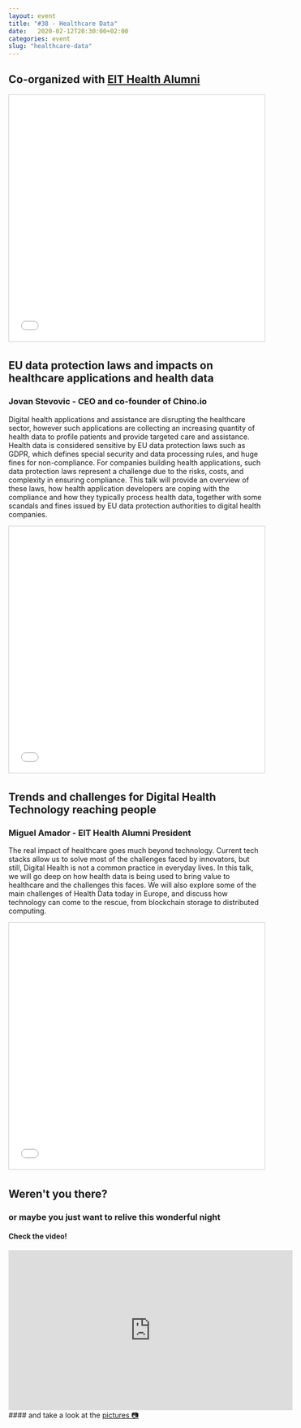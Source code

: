 ```yaml
---
layout: event
title: "#38 - Healthcare Data"
date:   2020-02-12T20:30:00+02:00
categories: event
slug: "healthcare-data"
---
```


## Co-organized with [EIT Health Alumni](//www.eithealth.eu/alumni)
<iframe src="//www.slideshare.net/slideshow/embed_code/key/gGPbSbslIp0Mn7" width="595" height="485" frameborder="0" marginwidth="0" marginheight="0" scrolling="no" style="border:1px solid #CCC; border-width:1px; margin-bottom:5px; max-width: 100%;" allowfullscreen> </iframe>

## EU data protection laws and impacts on healthcare applications and health data

### Jovan Stevovic - CEO and co-founder of Chino.io

Digital health applications and assistance are disrupting the healthcare sector, however such applications are collecting an increasing quantity of health data to profile patients and provide targeted care and assistance. Health data is considered sensitive by EU data protection laws such as GDPR, which defines special security and data processing rules, and huge fines for non-compliance. For companies building health applications, such data protection laws represent a challenge due to the risks, costs, and complexity in ensuring compliance. This talk will provide an overview of these laws, how health application developers are coping with the compliance and how they typically process health data, together with some scandals and fines issued by EU data protection authorities to digital health companies.

<iframe src="//www.slideshare.net/slideshow/embed_code/key/8S8KRgrEV0lYaI" width="595" height="485" frameborder="0" marginwidth="0" marginheight="0" scrolling="no" style="border:1px solid #CCC; border-width:1px; margin-bottom:5px; max-width: 100%;" allowfullscreen> </iframe>

## Trends and challenges for Digital Health Technology reaching people

### Miguel Amador - EIT Health Alumni President

The real impact of healthcare goes much beyond technology. Current tech stacks allow us to solve most of the challenges faced by innovators, but still, Digital Health is not a common practice in everyday lives. In this talk, we will go deep on how health data is being used to bring value to healthcare and the challenges this faces. We will also explore some of the main challenges of Health Data today in Europe, and discuss how technology can come to the rescue, from blockchain storage to distributed computing.

<iframe src="//www.slideshare.net/slideshow/embed_code/key/3uCZi2vPtqNqtR" width="595" height="485" frameborder="0" marginwidth="0" marginheight="0" scrolling="no" style="border:1px solid #CCC; border-width:1px; margin-bottom:5px; max-width: 100%;" allowfullscreen> </iframe>

## Weren't you there?

### or maybe you just want to relive this wonderful night

<section class="fb-links">

#### Check the video!

<iframe width="560" height="315" src="https://www.youtube.com/embed/FrxxVUWuK4g?start=583" frameborder="0" allow="accelerometer; autoplay; clipboard-write; encrypted-media; gyroscope; picture-in-picture" allowfullscreen></iframe>
#### and take a look at the <a id="fb_photo_album" class="btn-facebook" target="_blank" href="//bit.ly/ST-38p">pictures &#128247;</a>
</section>
